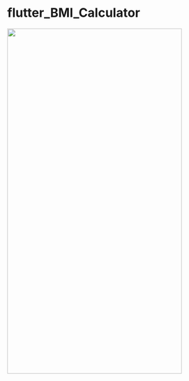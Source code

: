# flutter_BMI_Calculator

<img src="https://github.com/sercangl/flutter_BMI_Calculator/blob/master/bmi_calculator/Screenshot_1582390436.png" width="400" height="790">
